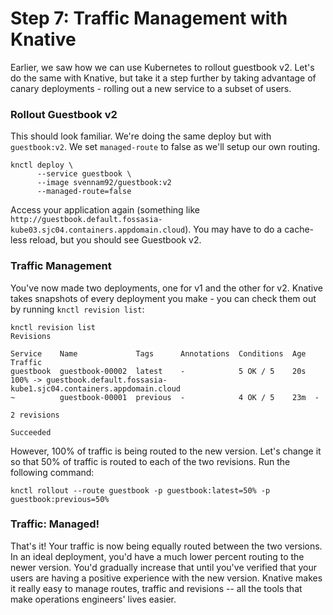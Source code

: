 # Step 7: Traffic Management with Knative

Earlier, we saw how we can use Kubernetes to rollout guestbook v2. Let's do the same with Knative, but take it a step further by taking advantage of canary deployments - rolling out a new service to a subset of users.

### Rollout Guestbook v2

This should look familiar. We're doing the same deploy but with `guestbook:v2`. We set `managed-route` to false as we'll setup our own routing.

```text
knctl deploy \
      --service guestbook \
      --image svennam92/guestbook:v2
      --managed-route=false
```

Access your application again \(something like `http://guestbook.default.fossasia-kube03.sjc04.containers.appdomain.cloud`\). You may have to do a cache-less reload, but you should see Guestbook v2.

### **Traffic Management**

You've now made two deployments, one for v1 and the other for v2. Knative takes snapshots of every deployment you make - you can check them out by running `knctl revision list`:

```text
knctl revision list
Revisions

Service    Name             Tags      Annotations  Conditions  Age  Traffic  
guestbook  guestbook-00002  latest    -            5 OK / 5    20s  100% -> guestbook.default.fossasia-kube1.sjc04.containers.appdomain.cloud  
~          guestbook-00001  previous  -            4 OK / 5    23m  -  

2 revisions

Succeeded
```

However, 100% of traffic is being routed to the new version. Let's change it so that 50% of traffic is routed to each of the two revisions. Run the following command:

```text
knctl rollout --route guestbook -p guestbook:latest=50% -p guestbook:previous=50%
```

### Traffic: Managed!

That's it! Your traffic is now being equally routed between the two versions. In an ideal deployment, you'd have a much lower percent routing to the newer version. You'd gradually increase that until you've verified that your users are having a positive experience with the new version. Knative makes it really easy to manage routes, traffic and revisions -- all the tools that make operations engineers' lives easier.

